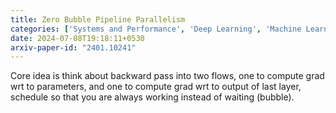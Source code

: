 ```yaml
---
title: Zero Bubble Pipeline Parallelism
categories: ['Systems and Performance', 'Deep Learning', 'Machine Learning']
date: 2024-07-08T19:18:11+0530
arxiv-paper-id: "2401.10241"
---
```


Core idea is think about backward pass into two flows, one to compute grad wrt to parameters, and one to compute grad wrt to output of last layer, 
schedule so that you are always working instead of waiting (bubble).

